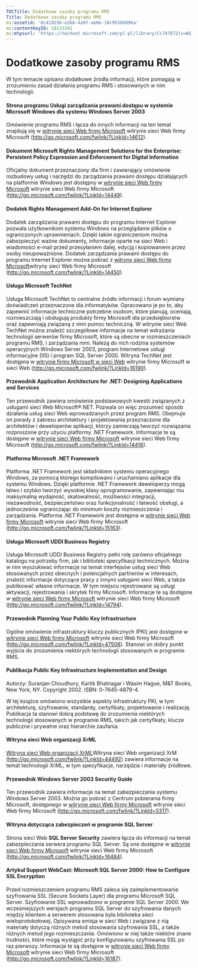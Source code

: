 ```yaml
---
TOCTitle: Dodatkowe zasoby programu RMS
Title: Dodatkowe zasoby programu RMS
ms:assetid: '8c41923b-e266-4a97-ae0e-10c9558b896a'
ms:contentKeyID: 18123341
ms:mtpsurl: 'https://technet.microsoft.com/pl-pl/library/Cc747672(v=WS.10)'
---
```


Dodatkowe zasoby programu RMS
=============================

W tym temacie opisano dodatkowe źródła informacji, które pomagają w zrozumieniu zasad działania programu RMS i stosowanych w nim technologii.

#### Strona programu Usługi zarządzania prawami dostępu w systemie Microsoft Windows dla systemu Windows Server 2003

Omówienie programu RMS i łącza do innych informacji na ten temat znajdują się w [witrynie sieci Web firmy Microsoft](http://go.microsoft.com/fwlink/?linkid=14612)&nbsp;witrynie sieci Web firmy Microsoft (http://go.microsoft.com/fwlink/?LinkId=14612).

#### Dokument Microsoft Rights Management Solutions for the Enterprise: Persistent Policy Expression and Enforcement for Digital Information

Oficjalny dokument przeznaczony dla firm i zawierający omówienie rozbudowy usług i narzędzi do zarządzania prawami dostępu działających na platformie Windows jest dostępny w [witrynie sieci Web firmy Microsoft](http://go.microsoft.com/fwlink/?linkid=14449)&nbsp;witrynie sieci Web firmy Microsoft (http://go.microsoft.com/fwlink/?LinkId=14449).

#### Dodatek Rights Management Add-On for Internet Explorer

Dodatek zarządzania prawami dostępu do programu Internet Explorer pozwala użytkownikom systemu Windows na przeglądanie plików o ograniczonych uprawnieniach. Dzięki takim ograniczeniom można zabezpieczyć ważne dokumenty, informacje oparte na sieci Web i wiadomości e-mail przed przesyłaniem dalej, edycją i kopiowaniem przez osoby nieupoważnione. Dodatek zarządzania prawami dostępu do programu Internet Explorer można pobrać z [witryny sieci Web firmy Microsoft](http://go.microsoft.com/fwlink/?linkid=14450)witryny sieci Web firmy Microsoft (http://go.microsoft.com/fwlink/?LinkId=14450).

#### Usługa Microsoft TechNet

Usługa Microsoft TechNet to centralne źródło informacji i forum wymiany doświadczeń przeznaczone dla informatyków. Opracowano je po to, aby zapewnić informacje techniczne potrzebne osobom, które planują, oceniają, rozmieszczają i obsługują produkty firmy Microsoft dla przedsiębiorstw oraz zapewniają związaną z nimi pomoc techniczną. W witrynie sieci Web TechNet można znaleźć szczegółowe informacje na temat wdrażania technologii serwerów firmy Microsoft, które są obecne w rozmieszczeniach programu RMS, i zarządzania nimi. Należą do nich rodzina systemów operacyjnych Windows Server 2003, program Internetowe usługi informacyjne (IIS) i program SQL Server 2000. Witryna TechNet jest dostępna w [witrynie firmy Microsoft w sieci Web](http://go.microsoft.com/fwlink/?linkid=16190)&nbsp;witrynie firmy Microsoft w sieci Web (http://go.microsoft.com/fwlink/?LinkId=16190).

#### Przewodnik Application Architecture for .NET: Designing Applications and Services

Ten przewodnik zawiera omówienie podstawowych kwestii związanych z usługami sieci Web Microsoft®.NET. Pozwala on więc zrozumieć sposób działania usług sieci Web wprowadzanych przez program RMS. Obejmuje on porady z zakresu architektury i projektowania przeznaczone dla architektów i deweloperów aplikacji, którzy zamierzają tworzyć rozwiązania rozproszone przy użyciu platformy .NET Framework. Informacje te są dostępne w [witrynie sieci Web firmy Microsoft](http://go.microsoft.com/fwlink/?linkid=14416)&nbsp;witrynie sieci Web firmy Microsoft (http://go.microsoft.com/fwlink/?LinkId=14416).

#### Platforma Microsoft .NET Framework

Platforma .NET Framework jest składnikiem systemu operacyjnego Windows, za pomocą którego kompilowano i uruchamiano aplikacje dla systemu Windows. Dzięki platformie .NET Framework deweloperzy mogą łatwo i szybko tworzyć wysokiej klasy oprogramowanie, zapewniając mu maksymalną wydajność, skalowalność, możliwości integracji, niezawodność, bezpieczeństwo oraz funkcjonalność i łatwość obsługi, a jednocześnie ograniczając do minimum koszty rozmieszczenia i zarządzania. Platforma .NET Framework jest dostępna w [witrynie sieci Web firmy Microsoft](http://go.microsoft.com/fwlink/?linkid=15163)&nbsp;witrynie sieci Web firmy Microsoft (http://go.microsoft.com/fwlink/?LinkId=15163).

#### Usługa Microsoft UDDI Business Registry

Usługa Microsoft UDDI Business Registry pełni rolę zarówno oficjalnego katalogu na potrzeby firm, jak i biblioteki specyfikacji technicznych. Można w nim wyszukiwać informacje na temat interfejsów usług sieci Web stosowanych przez obecnych i potencjalnych partnerów w interesach, znaleźć informacje dotyczące pracy z innymi usługami sieci Web, a także publikować własne informacje. W tym miejscu rejestrowane są usługi aktywacji, rejestrowania i skrytek firmy Microsoft. Informacje te są dostępne w [witrynie sieci Web firmy Microsoft](http://go.microsoft.com/fwlink/?linkid=14794)&nbsp;witrynie sieci Web firmy Microsoft (http://go.microsoft.com/fwlink/?LinkId=14794).

#### Przewodnik Planning Your Public Key Infrastructure

Ogólne omówienie infrastruktury kluczy publicznych (PKI) jest dostępne w [witrynie sieci Web firmy Microsoft](http://go.microsoft.com/fwlink/?linkid=47508)&nbsp;witrynie sieci Web firmy Microsoft (http://go.microsoft.com/fwlink/?LinkId=47508). Stanowi on dobry punkt wyjścia do zrozumienia niektórych technologii stosowanych w programie RMS.

#### Publikacja Public Key Infrastructure Implementation and Design

Autorzy: Suranjan Choudhury, Kartik Bhatnagar i Wasim Hague, M&T Books, New York, NY. Copyright 2002. ISBN: 0-7645-4879-4.

W tej książce omówiono wszystkie aspekty infrastruktury PKI, w tym architekturę, szyfrowanie, standardy, certyfikaty, projektowanie i realizację. Publikacja ta stanowi dobrą podstawę do zrozumienia niektórych technologii stosowanych w programie RMS, takich jak certyfikaty, klucze publiczne i prywatne oraz hierarchie zaufania.

#### Witryna sieci Web organizacji XrML

[Witryna sieci Web organizacji XrML](http://go.microsoft.com/fwlink/?linkid=44492)Witryna sieci Web organizacji XrM (http://go.microsoft.com/fwlink/?LinkId=44492) zawiera informacje na temat technologii XrML, w tym specyfikacje, narzędzia i materiały źródłowe.

#### Przewodnik Windows Server 2003 Security Guide

Ten przewodnik zawiera informacje na temat zabezpieczania systemu Windows Server 2003. Można go pobrać z Centrum pobierania firmy Microsoft, dostępnego w [witrynie sieci Web firmy Microsoft](http://go.microsoft.com/fwlink/?linkid=5317)&nbsp;witrynie sieci Web firmy Microsoft (http://go.microsoft.com/fwlink/?LinkId=5317).

#### Witryna dotycząca zabezpieczeń w programie SQL Server

Strona sieci Web **SQL Server Security** zawiera łącza do informacji na temat zabezpieczania serwera programu SQL Server. Są one dostępne w [witrynie sieci Web firmy Microsoft](http://go.microsoft.com/fwlink/?linkid=16484)&nbsp;witrynie sieci Web firmy Microsoft (http://go.microsoft.com/fwlink/?LinkId=16484).

#### Artykuł Support WebCast: Microsoft SQL Server 2000: How to Configure SSL Encryption

Przed rozmieszczeniem programu RMS zaleca się zaimplementowanie szyfrowania SSL (Secure Sockets Layer) dla programu Microsoft SQL Server. Szyfrowanie SSL wprowadzono w programie SQL Server 2000. We wcześniejszych wersjach programu SQL Server do szyfrowania danych między klientem a serwerem stosowana była biblioteka sieci wieloprotokołowej. Opisywana emisja w sieci Web i związane z nią materiały dotyczą różnych metod stosowania szyfrowania SSL, a także różnych metod jego rozmieszczania. Omówiono w niej także niektóre znane trudności, które mogą wystąpić przy konfigurowaniu szyfrowania SSL po raz pierwszy. Informacje te są dostępne w [witrynie sieci Web firmy Microsoft](http://go.microsoft.com/fwlink/?linkid=16187)&nbsp;witrynie sieci Web firmy Microsoft (http://go.microsoft.com/fwlink/?LinkId=16187).
